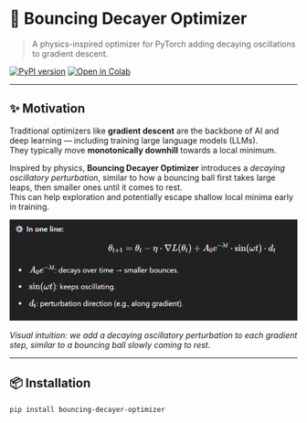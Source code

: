 # 🏀 Bouncing Decayer Optimizer

> A physics-inspired optimizer for PyTorch adding decaying oscillations to gradient descent.

[![PyPI version](https://badge.fury.io/py/bouncing-decayer-optimizer.svg)](https://pypi.org/project/bouncing-decayer-optimizer/)
[![Open in Colab](https://colab.research.google.com/assets/colab-badge.svg)](https://colab.research.google.com/drive/1ZC-U6TASEI6S0BpReI964XReAnaPirQT?usp=sharing)

---

## ✨ Motivation

Traditional optimizers like **gradient descent** are the backbone of AI and deep learning — including training large language models (LLMs).  
They typically move **monotonically downhill** towards a local minimum.

Inspired by physics, **Bouncing Decayer Optimizer** introduces a *decaying oscillatory perturbation*, similar to how a bouncing ball first takes large leaps, then smaller ones until it comes to rest.  
This can help exploration and potentially escape shallow local minima early in training.

![Decaying Oscillation Equation](images/sample.png)

*Visual intuition: we add a decaying oscillatory perturbation to each gradient step, similar to a bouncing ball slowly coming to rest.*

---

## 📦 Installation

```bash
pip install bouncing-decayer-optimizer
